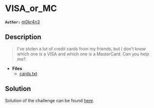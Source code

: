 # VISA_or_MC

**`Author:`** [m0kr4n3](https://github.com/m0kr4n3)

## Description

> I've stolen a lot of credit cards from my friends,
> but I don't know which one is a VISA and which one
> is a MasterCard. Can you help me?





- **Files** 
 	- [cards.txt](./challenge/cards.txt)

## Solution
Solution of the challenge can be found [here](solution/).
